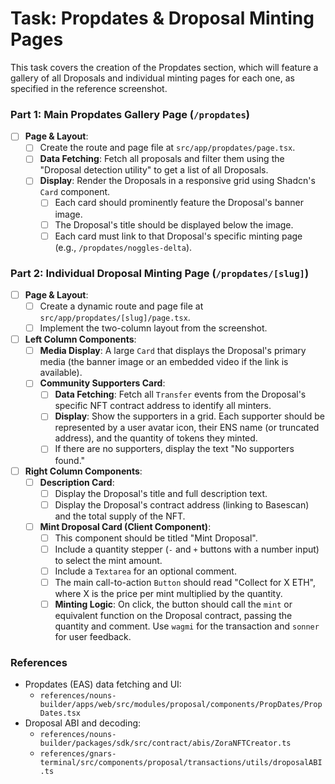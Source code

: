 # Task: Propdates & Droposal Minting Pages

This task covers the creation of the Propdates section, which will feature a gallery of all Droposals and individual minting pages for each one, as specified in the reference screenshot.

### Part 1: Main Propdates Gallery Page (`/propdates`)

- [ ] **Page & Layout**:
    - [ ] Create the route and page file at `src/app/propdates/page.tsx`.
    - [ ] **Data Fetching**: Fetch all proposals and filter them using the "Droposal detection utility" to get a list of all Droposals.
    - [ ] **Display**: Render the Droposals in a responsive grid using Shadcn's `Card` component.
        - [ ] Each card should prominently feature the Droposal's banner image.
        - [ ] The Droposal's title should be displayed below the image.
        - [ ] Each card must link to that Droposal's specific minting page (e.g., `/propdates/noggles-delta`).

### Part 2: Individual Droposal Minting Page (`/propdates/[slug]`)

- [ ] **Page & Layout**:
    - [ ] Create a dynamic route and page file at `src/app/propdates/[slug]/page.tsx`.
    - [ ] Implement the two-column layout from the screenshot.

- [ ] **Left Column Components**:
    - [ ] **Media Display**: A large `Card` that displays the Droposal's primary media (the banner image or an embedded video if the link is available).
    - [ ] **Community Supporters Card**:
        - [ ] **Data Fetching**: Fetch all `Transfer` events from the Droposal's specific NFT contract address to identify all minters.
        - [ ] **Display**: Show the supporters in a grid. Each supporter should be represented by a user avatar icon, their ENS name (or truncated address), and the quantity of tokens they minted.
        - [ ] If there are no supporters, display the text "No supporters found."

- [ ] **Right Column Components**:
    - [ ] **Description Card**:
        - [ ] Display the Droposal's title and full description text.
        - [ ] Display the Droposal's contract address (linking to Basescan) and the total supply of the NFT.
    - [ ] **Mint Droposal Card (Client Component)**:
        - [ ] This component should be titled "Mint Droposal".
        - [ ] Include a quantity stepper (`-` and `+` buttons with a number input) to select the mint amount.
        - [ ] Include a `Textarea` for an optional comment.
        - [ ] The main call-to-action `Button` should read "Collect for X ETH", where X is the price per mint multiplied by the quantity.
        - [ ] **Minting Logic**: On click, the button should call the `mint` or equivalent function on the Droposal contract, passing the quantity and comment. Use `wagmi` for the transaction and `sonner` for user feedback.

### References
- Propdates (EAS) data fetching and UI:
  - `references/nouns-builder/apps/web/src/modules/proposal/components/PropDates/PropDates.tsx`
- Droposal ABI and decoding:
  - `references/nouns-builder/packages/sdk/src/contract/abis/ZoraNFTCreator.ts`
  - `references/gnars-terminal/src/components/proposal/transactions/utils/droposalABI.ts`